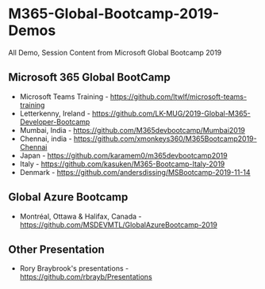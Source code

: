 # M365-Global-Bootcamp-2019-Demos
All Demo, Session Content from Microsoft Global Bootcamp 2019

## Microsoft 365 Global BootCamp
* Microsoft Teams Training - https://github.com/ltwlf/microsoft-teams-training
* Letterkenny, Ireland - https://github.com/LK-MUG/2019-Global-M365-Developer-Bootcamp
* Mumbai, India - https://github.com/M365devbootcamp/Mumbai2019
* Chennai, india - https://github.com/xmonkeys360/M365Bootcamp2019-Chennai
* Japan - https://github.com/karamem0/m365devbootcamp2019
* Italy - https://github.com/kasuken/M365-Bootcamp-Italy-2019
* Denmark - https://github.com/andersdissing/MSBootcamp-2019-11-14

## Global Azure Bootcamp

*  Montréal, Ottawa & Halifax, Canada - https://github.com/MSDEVMTL/GlobalAzureBootcamp-2019

## Other Presentation

* Rory Braybrook's presentations - https://github.com/rbrayb/Presentations
